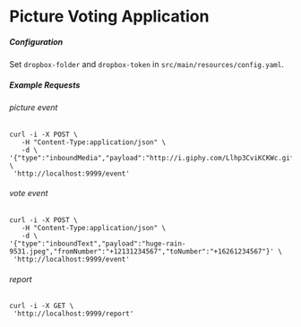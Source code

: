 # Picture Voting Application

##### Configuration

Set ```dropbox-folder``` and ```dropbox-token``` in ```src/main/resources/config.yaml```.

##### Example Requests

###### picture event
```
curl -i -X POST \
   -H "Content-Type:application/json" \
   -d \
'{"type":"inboundMedia","payload":"http://i.giphy.com/Llhp3CviKCKWc.gif","fromNumber":"+12131234567","toNumber":"+16261234567"}' \
 'http://localhost:9999/event'
```

###### vote event
```
curl -i -X POST \
   -H "Content-Type:application/json" \
   -d \
'{"type":"inboundText","payload":"huge-rain-9531.jpeg","fromNumber":"+12131234567","toNumber":"+16261234567"}' \
 'http://localhost:9999/event'
```
###### report
```
curl -i -X GET \
 'http://localhost:9999/report'
```
